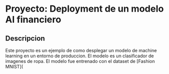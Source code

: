 # Proyecto: Deployment de un modelo AI financiero 

## Descripcion
Este proyecto es un ejemplo de como desplegar un modelo de machine learning en un entorno de produccion. El modelo es un clasificador de imagenes de ropa. El modelo fue entrenado con el dataset de [Fashion MNIST](
